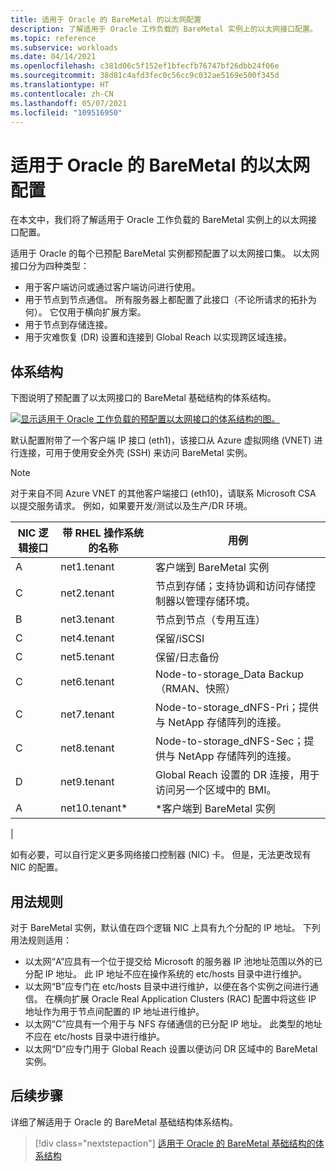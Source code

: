 ```yaml
---
title: 适用于 Oracle 的 BareMetal 的以太网配置
description: 了解适用于 Oracle 工作负载的 BareMetal 实例上的以太网接口配置。
ms.topic: reference
ms.subservice: workloads
ms.date: 04/14/2021
ms.openlocfilehash: c381d06c5f152ef1bfecfb76747bf26dbb24f06e
ms.sourcegitcommit: 38d81c4afd3fec0c56cc9c032ae5169e500f345d
ms.translationtype: HT
ms.contentlocale: zh-CN
ms.lasthandoff: 05/07/2021
ms.locfileid: "109516950"
---
```

# <a name="ethernet-configuration-of-baremetal-for-oracle"></a>适用于 Oracle 的 BareMetal 的以太网配置

在本文中，我们将了解适用于 Oracle 工作负载的 BareMetal 实例上的以太网接口配置。

适用于 Oracle 的每个已预配 BareMetal 实例都预配置了以太网接口集。 以太网接口分为四种类型：

- 用于客户端访问或通过客户端访问进行使用。
- 用于节点到节点通信。 所有服务器上都配置了此接口（不论所请求的拓扑为何）。 它仅用于横向扩展方案。
- 用于节点到存储连接。
- 用于灾难恢复 (DR) 设置和连接到 Global Reach 以实现跨区域连接。

## <a name="architecture"></a>体系结构

下图说明了预配置了以太网接口的 BareMetal 基础结构的体系结构。 

[![显示适用于 Oracle 工作负载的预配置以太网接口的体系结构的图。](media/oracle-baremetal-ethernet/architecture-ethernet.png)](media/oracle-baremetal-ethernet/architecture-ethernet.png#lightbox)

默认配置附带了一个客户端 IP 接口 (eth1)，该接口从 Azure 虚拟网络 (VNET) 进行连接，可用于使用安全外壳 (SSH) 来访问 BareMetal 实例。

> [!NOTE]
> 对于来自不同 Azure VNET 的其他客户端接口 (eth10)，请联系 Microsoft CSA 以提交服务请求。 例如，如果要开发/测试以及生产/DR 环境。

| **NIC 逻辑接口** | **带 RHEL 操作系统的名称** | **用例** |
| --- | --- | --- |
| A | net1.tenant | 客户端到 BareMetal 实例 |
| C | net2.tenant | 节点到存储；支持协调和访问存储控制器以管理存储环境。 |
| B | net3.tenant | 节点到节点（专用互连） |
| C | net4.tenant | 保留/iSCSI |
| C | net5.tenant | 保留/日志备份 |
| C | net6.tenant | Node-to-storage_Data Backup（RMAN、快照） |
| C | net7.tenant | Node-to-storage_dNFS-Pri；提供与 NetApp 存储阵列的连接。 |
| C | net8.tenant | Node-to-storage_dNFS-Sec；提供与 NetApp 存储阵列的连接。 |
| D | net9.tenant | Global Reach 设置的 DR 连接，用于访问另一个区域中的 BMI。 |
| A | net10.tenant\* | \*客户端到 BareMetal 实例
 |

如有必要，可以自行定义更多网络接口控制器 (NIC) 卡。 但是，无法更改现有 NIC 的配置。

## <a name="usage-rules"></a>用法规则

对于 BareMetal 实例，默认值在四个逻辑 NIC 上具有九个分配的 IP 地址。 下列用法规则适用：

- 以太网“A”应具有一个位于提交给 Microsoft 的服务器 IP 池地址范围以外的已分配 IP 地址。 此 IP 地址不应在操作系统的 etc/hosts 目录中进行维护。
- 以太网“B”应专门在 etc/hosts 目录中进行维护，以便在各个实例之间进行通信。 在横向扩展 Oracle Real Application Clusters (RAC) 配置中将这些 IP 地址作为用于节点间配置的 IP 地址进行维护。
- 以太网“C”应具有一个用于与 NFS 存储通信的已分配 IP 地址。 此类型的地址不应在 etc/hosts 目录中进行维护。
- 以太网“D”应专门用于 Global Reach 设置以便访问 DR 区域中的 BareMetal 实例。

## <a name="next-steps"></a>后续步骤

详细了解适用于 Oracle 的 BareMetal 基础结构体系结构。

> [!div class="nextstepaction"]
> [适用于 Oracle 的 BareMetal 基础结构的体系结构](oracle-baremetal-architecture.md)
